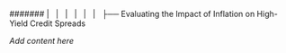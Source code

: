 ####### |   |   |   |   |   |   ├── Evaluating the Impact of Inflation on High-Yield Credit Spreads

*Add content here*